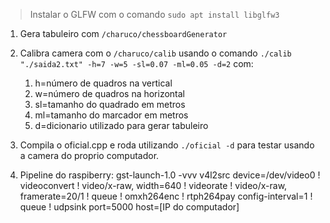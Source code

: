 > Instalar o GLFW com o comando `sudo apt install libglfw3`

1. Gera tabuleiro com `/charuco/chessboardGenerator`
2. Calibra camera com o `/charuco/calib` usando o comando `./calib "./saida2.txt" -h=7 -w=5 -sl=0.07 -ml=0.05 -d=2` com:
    1. h=número de quadros na vertical
    2. w=número de quadros na horizontal
    3. sl=tamanho do quadrado em metros
    4. ml=tamanho do marcador em metros
    5. d=dicionario utilizado para gerar tabuleiro
3. Compila o oficial.cpp e roda utilizando `./oficial -d` para testar usando a camera do proprio computador.

4. Pipeline do raspiberry: gst-launch-1.0 -vvv v4l2src device=/dev/video0 ! videoconvert ! video/x-raw, width=640 ! videorate ! video/x-raw, framerate=20/1 ! queue ! omxh264enc ! rtph264pay config-interval=1 ! queue ! udpsink port=5000 host=[IP do computador]